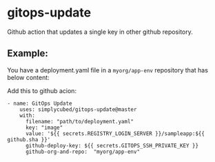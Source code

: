 # gitops-update

Github action that updates a single key in other github repository.

## Example:

You have a deployment.yaml file in a `myorg/app-env` repository that has below content:

Add this to github acion:

```text
- name: GitOps Update
    uses: simplycubed/gitops-update@master
    with:
      filename: "path/to/deployment.yaml"
      key: "image"
      value: '${{ secrets.REGISTRY_LOGIN_SERVER }}/sampleapp:${{ github.sha }}'
      github-deploy-key: ${{ secrets.GITOPS_SSH_PRIVATE_KEY }}
      github-org-and-repo:  "myorg/app-env"
```

